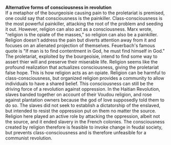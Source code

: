**Alternative forms of consciousness in revolution**  
If a metaphor of the bourgeoisie causing pain to the proletariat is premised, one could say that consciousness is the painkiller. Class-consciousness is the most powerful painkiller, attacking the root of the problem and seeding it out. However, religion can also act as a consciousness. Marx wrote, "religion is the opiate of the masses," so religion can also be a painkiller. Religion doesn't address the pain but diverts attention away from it and focuses on an alienated projection of themselves. Feuerbach's famous quote is "If man is to find contentment in God, he must find himself in God." The proletariat, exploited by the bourgeoisie, intend to find some way to assert thier will and preserve their miserable life. Religion seems like the profound realization that actualizes consciousness, giving the proletariat false hope. This is how religion acts as an opiate. Religion can be harmful to class-consciousness, but organized religion provides a community to allow individuals to have a shared belief. This consciousness can still be the driving force of a revolution against oppression. In the Haitian Revolution, slaves banded together on account of their Voudou religion, and rose against plantation owners because the god of love supposedly told them to do so. The slaves did not seek to establish a dictatorship of the enslaved, but intended to resist the oppression put on them no matter the source. Religion here played an active role by attacking the oppression, albeit not the source, and it ended slavery in the French colonies. The consciousness created by religion therefore is feasible to invoke change in feudal society, but prevents class-consciousness and is therefore unfeasible for a communist revolution. 

